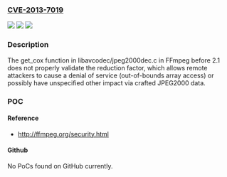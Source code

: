 ### [CVE-2013-7019](https://cve.mitre.org/cgi-bin/cvename.cgi?name=CVE-2013-7019)
![](https://img.shields.io/static/v1?label=Product&message=n%2Fa&color=blue)
![](https://img.shields.io/static/v1?label=Version&message=n%2Fa&color=blue)
![](https://img.shields.io/static/v1?label=Vulnerability&message=n%2Fa&color=brighgreen)

### Description

The get_cox function in libavcodec/jpeg2000dec.c in FFmpeg before 2.1 does not properly validate the reduction factor, which allows remote attackers to cause a denial of service (out-of-bounds array access) or possibly have unspecified other impact via crafted JPEG2000 data.

### POC

#### Reference
- http://ffmpeg.org/security.html

#### Github
No PoCs found on GitHub currently.

